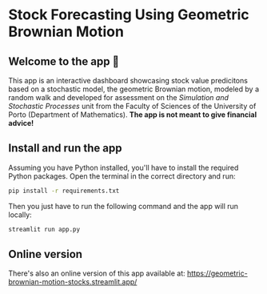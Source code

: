 # Stock Forecasting Using Geometric Brownian Motion

## Welcome to the app 👋

This app is an interactive dashboard showcasing stock value predicitons based on a stochastic model, the geometric Brownian motion, modeled by a random walk and developed for assessment on the *Simulation and Stochastic Processes* unit from the Faculty of Sciences of the University of Porto (Department of Mathematics). **The app is not meant to give financial advice!**

## Install and run the app

Assuming you have Python installed, you'll have to install the required Python packages. Open the terminal in the correct directory and run:

```bash
pip install -r requirements.txt
```

Then you just have to run the following command and the app will run locally:

```bash
streamlit run app.py
```
## Online version

There's also an online version of this app available at:
https://geometric-brownian-motion-stocks.streamlit.app/